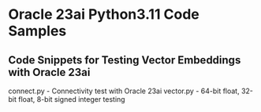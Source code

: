# Oracle 23ai Python3.11 Code Samples

## Code Snippets for Testing Vector Embeddings with Oracle 23ai

connect.py - Connectivity test with Oracle 23ai
vector.py - 64-bit float, 32-bit float, 8-bit signed integer testing

